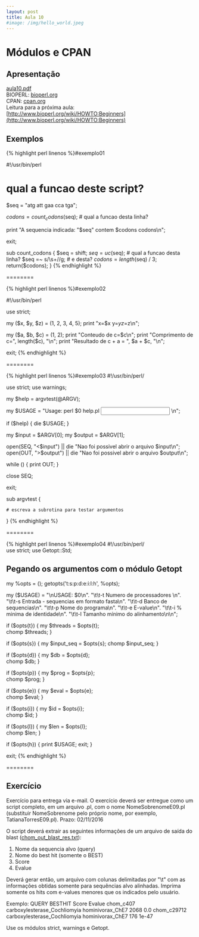 ```yaml
---
layout: post
title: Aula 10
#image: /img/hello_world.jpeg
---
```

# Módulos e CPAN 

## Apresentação
[aula10.pdf](http://biologia.ib.usp.br/torres/introprog2018/aulas/aula10.pdf)  
BIOPERL: [bioperl.org](http://www.bioperl.org/)   
CPAN: [cpan.org](http://www.cpan.org)  
Leitura para a próxima aula: [http://www.bioperl.org/wiki/HOWTO:Beginners](http://www.bioperl.org/wiki/HOWTO:Beginners)   

## Exemplos

{% highlight perl linenos %}#exemplo01

#!/usr/bin/perl 

# qual a funcao deste script?

$seq = "atg att gaa cca tga"; 

$codons = count_codons($seq); # qual a funcao desta linha? 

print "A sequencia indicada: \"$seq\" contem $codons codons\n";

exit;

sub count_codons { 
    $seq = shift; 
    $seq = uc($seq);  # qual a funcao desta linha? 
    $seq =~ s/\s+//g; # e desta?
    $codons = length($seq) / 3; 
    return($codons); 
}
{% endhighlight %}

========

{% highlight perl linenos %}#exemplo02

#!/usr/bin/perl 

use strict;

my ($x, $y, $z) = (1, 2, 3, 4, 5); 
print "x=$x y=$y z=$z\n";
  
my ($a, $b, $c) = (1, 2); 
print "Conteudo de c=$c\n"; 
print "Comprimento de c=", length($c), "\n"; 
print "Resultado de c + a = ", $a + $c, "\n";

exit;
{% endhighlight %}

========

{% highlight perl linenos %}#exemplo03
#!/usr/bin/perl/

use strict; use warnings; 

my $help = argvtest(\@ARGV);

my $USAGE = "Usage: perl $0 help.pl <input> <output>\n";

if ($help) {
    die $USAGE;
}

my $input  = $ARGV[0];
my $output = $ARGV[1];

open(SEQ, "<$input")  || die "Nao foi possivel abrir o arquivo $input\n";
open(OUT, ">$output") || die "Nao foi possivel abrir o arquivo $output\n";

while (<SEQ>) {
    print OUT; 
}

close SEQ;

exit;

sub argvtest {

    # escreva a subrotina para testar argumentos

} 
{% endhighlight %}

========

{% highlight perl linenos %}#exemplo04
#!/usr/bin/perl/                   
use strict;
use Getopt::Std; 

## Pegando os argumentos com o módulo Getopt 
my %opts = ();
getopts('t:s:p:d:e:i:l:h', \%opts);

my ($USAGE) = "\nUSAGE: $0\n".
          "\t\t-t Numero de processadores \n".
          "\t\t-s Entrada - sequencias em formato fasta\n".
          "\t\t-d Banco de sequencias\n".
          "\t\t-p Nome do programa\n".
          "\t\t-e E-value\n".
          "\t\t-i % minima de identidade\n".
          "\t\t-l Tamanho mínimo do alinhamento\n\n";

if ($opts{t}) { 
    my $threads = $opts{t};   
    chomp $threads; 
}

if ($opts{s}) { 
    my $input_seq = $opts{s}; 
    chomp $input_seq;
}

if ($opts{d}) { 
    my $db = $opts{d};        
    chomp $db; 
}

if ($opts{p}) { 
    my $prog = $opts{p};      
    chomp $prog; 
} 

if ($opts{e}) { 
    my $eval = $opts{e};      
    chomp $eval; 
}

if ($opts{i}) { 
    my $id = $opts{i};        
    chomp $id; 
}

if ($opts{l}) { 
    my $len = $opts{l};       
    chomp $len; 
}

if ($opts{h}) { 
    print $USAGE; 
    exit; 
}

exit;
{% endhighlight %}

========

## Exercício 

Exercício para entrega via e-mail. O exercício deverá ser entregue como um script completo, em um arquivo .pl, com o nome NomeSobrenomeE09.pl (substituir NomeSobrenome pelo próprio nome, por exemplo, TatianaTorresE09.pl).
Prazo: 02/11/2016

O script deverá extrair as seguintes informações de um arquivo de saída do blast ([chom_out_blast_res.txt](http://biologia.ib.usp.br/torres/introprog2018/chom_out_blast_res.txt)):
1. Nome da sequencia alvo (query)
2. Nome do best hit (somente o BEST)
3. Score
4. Evalue

Deverá gerar então, um arquivo com colunas delimitadas por "\t" com as informações obtidas somente para sequências alvo alinhadas. Imprima somente os hits com e-values menores que os indicados pelo usuário.

Exemplo:
QUERY              BESTHIT                                           Score    Evalue
chom_c407          carboxylesterase_Cochliomyia hominivorax_ChE7     2068     0.0
chom_c29712        carboxylesterase_Cochliomyia hominivorax_ChE7     176      1e-47

Use os módulos strict, warnings e Getopt.



